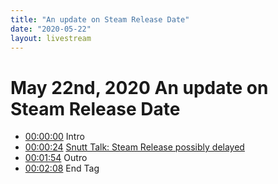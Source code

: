 ```yaml
---
title: "An update on Steam Release Date"
date: "2020-05-22"
layout: livestream
---
```

# May 22nd, 2020 An update on Steam Release Date
* [00:00:00](https://youtu.be/rWYDGGVSw_o?t=0) Intro
* [00:00:24](https://youtu.be/rWYDGGVSw_o?t=24) [Snutt Talk: Steam Release possibly delayed](./transcriptions/yt-rWYDGGVSw_o,24.458333333333332,114.79166666666667.md)
* [00:01:54](https://youtu.be/rWYDGGVSw_o?t=114) Outro
* [00:02:08](https://youtu.be/rWYDGGVSw_o?t=128) End Tag
